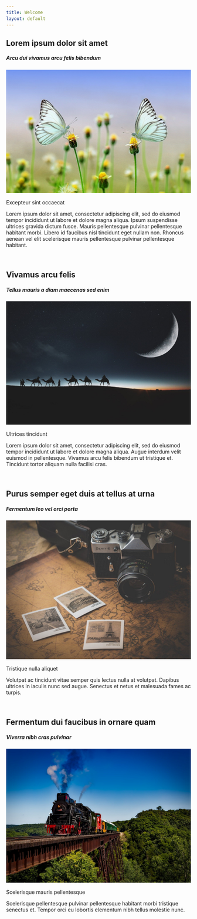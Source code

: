 ```yaml
---
title: Welcome
layout: default
---
```


<h2>Lorem ipsum dolor sit amet</h2>
<h5>Arcu dui vivamus arcu felis bibendum</h5>
<img class="fakeimg" src="./images/img-1.jpg" />
<p>Excepteur sint occaecat</p>
<p>Lorem ipsum dolor sit amet, consectetur adipiscing elit, sed do eiusmod tempor incididunt ut labore et dolore
magna aliqua. Ipsum suspendisse ultrices gravida dictum fusce. Mauris pellentesque pulvinar pellentesque
habitant morbi. Libero id faucibus nisl tincidunt eget nullam non. Rhoncus aenean vel elit scelerisque mauris
pellentesque pulvinar pellentesque habitant.</p>
<br>
      
<h2>Vivamus arcu felis</h2>
<h5>Tellus mauris a diam maecenas sed enim</h5>
<img class="fakeimg" src="./images/img-2.jpg" />
<p>Ultrices tincidunt</p>
<p>Lorem ipsum dolor sit amet, consectetur adipiscing elit, sed do eiusmod tempor incididunt ut labore et dolore
magna aliqua. Augue interdum velit euismod in pellentesque. Vivamus arcu felis bibendum ut tristique et.
Tincidunt tortor aliquam nulla facilisi cras.</p>
<br>
      
<h2>Purus semper eget duis at tellus at urna</h2>
<h5>Fermentum leo vel orci porta</h5>
<img class="fakeimg" src="./images/img-3.jpg" />
<p>Tristique nulla aliquet</p>
<p>Volutpat ac tincidunt vitae semper quis lectus nulla at volutpat. Dapibus ultrices in iaculis nunc sed augue.
Senectus et netus et malesuada fames ac turpis.</p>
<br>
<h2>Fermentum dui faucibus in ornare quam</h2>
<h5>Viverra nibh cras pulvinar</h5>
<img class="fakeimg" src="./images/img-4.jpg" />
<p>Scelerisque mauris pellentesque</p>
<p>Scelerisque pellentesque pulvinar pellentesque habitant morbi tristique senectus et. Tempor orci eu
lobortis elementum nibh tellus molestie nunc.</p>


